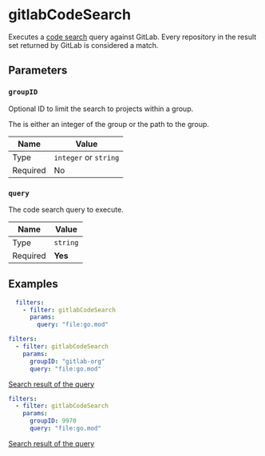 # gitlabCodeSearch

Executes a [code search](https://docs.gitlab.com/ee/user/search/advanced_search.html#code-search) query against GitLab.
Every repository in the result set returned by GitLab is considered a match.

## Parameters

### `groupID`

Optional ID to limit the search to projects within a group.

The is either an integer of the group or the path to the group.

| Name     | Value                 |
| -------- | --------------------- |
| Type     | `integer` or `string` |
| Required | No                    |

### `query`

The code search query to execute.

| Name     | Value    |
| -------- | -------- |
| Type     | `string` |
| Required | **Yes**  |

## Examples

```yaml title="Match all repositories that contain the file go.mod"
  filters:
    - filter: gitlabCodeSearch
      params:
        query: "file:go.mod"
```

```yaml title="Match all repositories that contain the file go.mod in group gitlab-org"
filters:
  - filter: gitlabCodeSearch
    params:
      groupID: "gitlab-org"
      query: "file:go.mod"
```

[Search result of the query](https://gitlab.com/search?group_id=9970&scope=blobs&search=file%3Ago.mod)

```yaml title="Same as previous example but using the unique ID of the group"
filters:
  - filter: gitlabCodeSearch
    params:
      groupID: 9970
      query: "file:go.mod"
```

[Search result of the query](https://gitlab.com/search?group_id=9970&scope=blobs&search=file%3Ago.mod)
